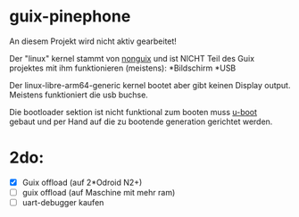 # guix-pinephone

An diesem Projekt wird nicht aktiv gearbeitet!  

Der "linux" kernel stammt von [nonguix](https://gitlab.com/nonguix/nonguix) und ist NICHT Teil des Guix projektes mit ihm funktionieren (meistens):
*Bildschirm
*USB

Der linux-libre-arm64-generic kernel bootet aber gibt keinen Display output.  
Meistens funktioniert die usb buchse.

Die bootloader sektion ist nicht funktional zum booten muss [u-boot](https://wiki.pine64.org/wiki/Uboot)  
gebaut und per Hand auf die zu bootende generation gerichtet werden.  

# 2do:  
- [x] Guix offload (auf 2*Odroid N2+)  
- [ ] guix offload (auf Maschine mit mehr ram)  
- [ ] uart-debugger kaufen  
